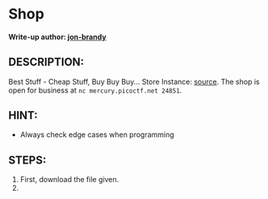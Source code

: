 # Shop
#### Write-up author: [jon-brandy](https://github.com/jon-brandy)
## DESCRIPTION:
Best Stuff - Cheap Stuff, Buy Buy Buy... Store Instance: [source](). The shop is open for business at `nc mercury.picoctf.net 24851`.
## HINT:
- Always check edge cases when programming
## STEPS:
1. First, download the file given.
2. 
